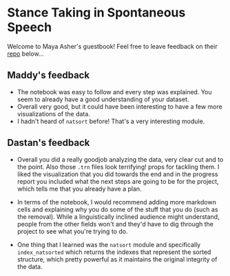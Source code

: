 # Stance Taking in Spontaneous Speech
Welcome to Maya Asher's guestbook! Feel free to leave feedback on their [repo](https://github.com/Data-Science-for-Linguists-2024/Stance-Taking-in-Spontaneous-Speech) below...

## Maddy's feedback
- The notebook was easy to follow and every step was explained. You seem to already have a good understanding of your dataset.
- Overall very good, but it could have been interesting to have a few more visualizations of the data.
- I hadn't heard of `natsort` before! That's a very interesting module.

## Dastan's feedback
- Overall you did a really goodjob analyzing the data, very clear cut and to the point. Also those `.trn` files look terrifying! props for tackling them. I liked the visualization that you did towards the end and in the progress report you included what the next steps are going to be for the project, which tells me that you already have a plan.

- In terms of the notebook, I would recommend adding more markdown cells and explaining why you do some of the stuff that you do (such as the removal). While a linguistically inclined audience might understand, people from the other fields won't and they'd have to dig through the project to see what you're trying to do. 

- One thing that I learned was the `natsort` module and specifically `index_natsorted` which returns the indexes that represent the sorted structure, which pretty powerful as it maintains the original integrity of the data.
